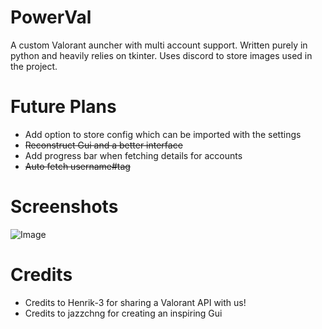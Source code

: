 # PowerVal
A custom Valorant auncher with multi account support. Written purely in python and heavily relies on tkinter. Uses discord to store images used in the project.

# Future Plans
- Add option to store config which can be imported with the settings
- ~~Reconstruct Gui and a better interface~~
- Add progress bar when fetching details for accounts
- ~~Auto fetch username#tag~~

# Screenshots

![Image](https://cdn.discordapp.com/attachments/550960750349385730/1205799421749501982/image.png?ex=65d9af38&is=65c73a38&hm=eac205c19b4165072ef7595b8ff7da35728e2e1e656f76967a6e31b8d18fca85&)
        

# Credits
- Credits to Henrik-3 for sharing a Valorant API with us!
- Credits to jazzchng for creating an inspiring Gui
